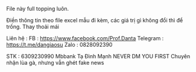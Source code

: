 File này full topping luôn.

Điền thông tin theo file excel mẫu đi kèm, các giá trị gì không đổi thì để trống. Thay thoải mái

Liên hệ :
FB : https://www.facebook.com/Prof.Danta
Telegram : https://t.me/dangiaosu
Zalo : 0828092390

STK : 6309230990
Mbbank
Tạ Đình Mạnh
NEVER DM YOU FIRST
Chuyên nhận lùa gà, nhưng vẫn ghét fake news
